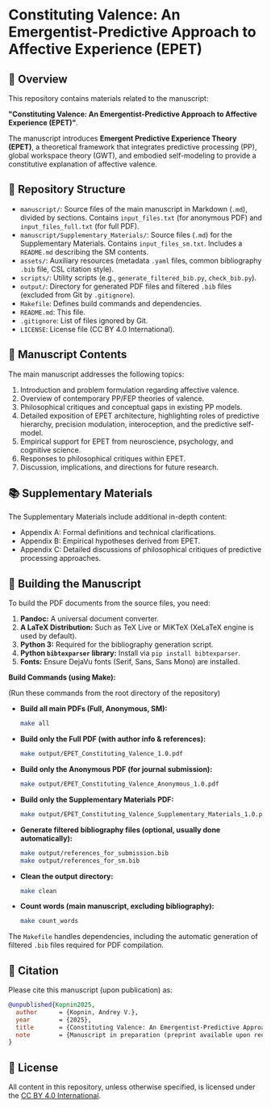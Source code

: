 # Constituting Valence: An Emergentist-Predictive Approach to Affective Experience (EPET)

## 📌 Overview

This repository contains materials related to the manuscript:

**"Constituting Valence: An Emergentist-Predictive Approach to Affective Experience (EPET)"**.

The manuscript introduces **Emergent Predictive Experience Theory (EPET)**, a theoretical framework that integrates predictive processing (PP), global workspace theory (GWT), and embodied self-modeling to provide a constitutive explanation of affective valence.

## 📂 Repository Structure

*   `manuscript/`: Source files of the main manuscript in Markdown (`.md`), divided by sections. Contains `input_files.txt` (for anonymous PDF) and `input_files_full.txt` (for full PDF).
*   `manuscript/Supplementary_Materials/`: Source files (`.md`) for the Supplementary Materials. Contains `input_files_sm.txt`. Includes a `README.md` describing the SM contents.
*   `assets/`: Auxiliary resources (metadata `.yaml` files, common bibliography `.bib` file, CSL citation style).
*   `scripts/`: Utility scripts (e.g., `generate_filtered_bib.py`, `check_bib.py`).
*   `output/`: Directory for generated PDF files and filtered `.bib` files (excluded from Git by `.gitignore`).
*   `Makefile`: Defines build commands and dependencies.
*   `README.md`: This file.
*   `.gitignore`: List of files ignored by Git.
*   `LICENSE`: License file (CC BY 4.0 International).

## 📑 Manuscript Contents

The main manuscript addresses the following topics:

1. Introduction and problem formulation regarding affective valence.
2. Overview of contemporary PP/FEP theories of valence.
3. Philosophical critiques and conceptual gaps in existing PP models.
4. Detailed exposition of EPET architecture, highlighting roles of predictive hierarchy, precision modulation, interoception, and the predictive self-model.
5. Empirical support for EPET from neuroscience, psychology, and cognitive science.
6. Responses to philosophical critiques within EPET.
7. Discussion, implications, and directions for future research.

## 📚 Supplementary Materials

The Supplementary Materials include additional in-depth content:

* Appendix A: Formal definitions and technical clarifications.
* Appendix B: Empirical hypotheses derived from EPET.
* Appendix C: Detailed discussions of philosophical critiques of predictive processing approaches.

## 🔧 Building the Manuscript

To build the PDF documents from the source files, you need:

1.  **Pandoc:** A universal document converter.
2.  **A LaTeX Distribution:** Such as TeX Live or MiKTeX (XeLaTeX engine is used by default).
3.  **Python 3:** Required for the bibliography generation script.
4.  **Python `bibtexparser` library:** Install via `pip install bibtexparser`.
5.  **Fonts:** Ensure DejaVu fonts (Serif, Sans, Sans Mono) are installed.

**Build Commands (using Make):**

(Run these commands from the root directory of the repository)

*   **Build all main PDFs (Full, Anonymous, SM):**
    ```bash
    make all
    ```
*   **Build only the Full PDF (with author info & references):**
    ```bash
    make output/EPET_Constituting_Valence_1.0.pdf
    ```
*   **Build only the Anonymous PDF (for journal submission):**
    ```bash
    make output/EPET_Constituting_Valence_Anonymous_1.0.pdf
    ```
*   **Build only the Supplementary Materials PDF:**
    ```bash
    make output/EPET_Constituting_Valence_Supplementary_Materials_1.0.pdf
    ```
*   **Generate filtered bibliography files (optional, usually done automatically):**
    ```bash
    make output/references_for_submission.bib
    make output/references_for_sm.bib
    ```
*   **Clean the output directory:**
    ```bash
    make clean
    ```
*   **Count words (main manuscript, excluding bibliography):**
    ```bash
    make count_words
    ```

The `Makefile` handles dependencies, including the automatic generation of filtered `.bib` files required for PDF compilation.

## 📖 Citation

Please cite this manuscript (upon publication) as:

```bibtex
@unpublished{Kopnin2025,
  author      = {Kopnin, Andrey V.},
  year        = {2025},
  title       = {Constituting Valence: An Emergentist-Predictive Approach to Affective Experience (EPET)},
  note        = {Manuscript in preparation (preprint available upon request)}
}
```

## 📄 License

All content in this repository, unless otherwise specified, is licensed under the [CC BY 4.0 International](LICENSE).

